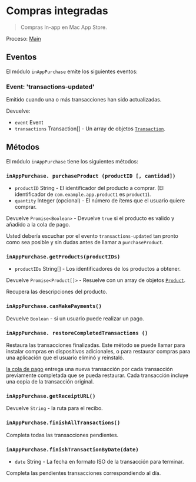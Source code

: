 # Compras integradas

> Compras In-app en Mac App Store.

Proceso: [Main](../glossary.md#main-process)

## Eventos

El módulo `inAppPurchase` emite los siguientes eventos:

### Event: 'transactions-updated'

Emitido cuando una o más transacciones han sido actualizadas.

Devuelve:

* `event` Event
* `transactions` Transaction[] - Un array de objetos [`Transaction`](structures/transaction.md).

## Métodos

El módulo `inAppPurchase` tiene los siguientes métodos:

### `inAppPurchase. purchaseProduct (productID [, cantidad])`

* `productID` String - El identificador del producto a comprar. (El identificador de `com.example.app.product1` es `product1`).
* `quantity` Integer (opcional) - El número de ítems que el usuario quiere comprar.

Devuelve `Promise<Boolean>` - Devuelve `true` si el producto es valido y añadido a la cola de pago.

Usted debería escuchar por el evento `transactions-updated` tan pronto como sea posible y sin dudas antes de llamar a `purchaseProduct`.

### `inAppPurchase.getProducts(productIDs)`

* `productIDs` String[] - Los identificadores de los productos a obtener.

Devuelve `Promise<Product[]>` - Resuelve con un array de objetos [`Product`](structures/product.md).

Recupera las descripciones del producto.

### `inAppPurchase.canMakePayments()`

Devuelve `Boolean` - si un usuario puede realizar un pago.

### `inAppPurchase. restoreCompletedTransactions ()`

Restaura las transacciones finalizadas. Este método se puede llamar para instalar compras en dispositivos adicionales, o para restaurar compras para una aplicación que el usuario eliminó y reinstaló.

[la cola de pago](https://developer.apple.com/documentation/storekit/skpaymentqueue?language=objc) entrega una nueva transacción por cada transacción previamente completada que se pueda restaurar. Cada transacción incluye una copia de la transacción original.

### `inAppPurchase.getReceiptURL()`

Devuelve `String` - la ruta para el recibo.

### `inAppPurchase.finishAllTransactions()`

Completa todas las transacciones pendientes.

### `inAppPurchase.finishTransactionByDate(date)`

* `date` String - La fecha en formato ISO de la transacción para terminar.

Completa las pendientes transacciones correspondiendo al día.
